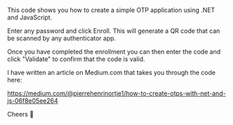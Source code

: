 This code shows you how to create a simple OTP application using .NET and JavaScript.

Enter any password and click Enroll. This will generate a QR code that can be scanned by any authenticator app.

Once you have completed the enrollment you can then enter the code and click "Validate" to confirm that the code is valid.

I have written an article on Medium.com that takes you through the code here:

https://medium.com/@pierrehenrinortje1/how-to-create-otps-with-net-and-js-06f8e05ee264

Cheers 🍻
